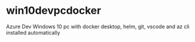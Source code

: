 # win10devpcdocker
Azure Dev Windows 10 pc with docker desktop, helm, git, vscode and az cli installed automatically
